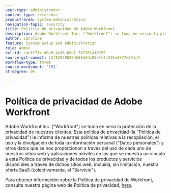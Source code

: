 ```yaml
---
user-type: administrator
content-type: reference
product-area: system-administration
navigation-topic: security
title: Política de privacidad de Adobe Workfront
description: Adobe Workfront Inc. ("Workfront") se toma en serio la protección de la privacidad de nuestros clientes. Esta política de privacidad (la "Política de privacidad") le informa de nuestras políticas relativas a la recopilación, el uso y la divulgación de toda la información personal ("Datos personales") y otros datos que se nos proporcionan a través del uso de cada uno de nuestros sitios web y aplicaciones móviles en las que se muestra un vínculo a esta Política de privacidad y de todos los productos y servicios disponibles a través de dichos sitios web, incluida, sin limitación, nuestra oferta SaaS (colectivamente, el "Servicio").
author: Caroline
feature: System Setup and Administration
role: Admin
exl-id: cacff71c-d0a9-4a36-b8d2-787101a16f52
source-git-commit: f2f825280204b56d2dc85efc7a315a4377e551c7
workflow-type: tm+mt
source-wordcount: '191'
ht-degree: 0%

---
```


# Política de privacidad de Adobe Workfront

Adobe Workfront Inc. (&quot;Workfront&quot;) se toma en serio la protección de la privacidad de nuestros clientes. Esta política de privacidad (la &quot;Política de privacidad&quot;) le informa de nuestras políticas relativas a la recopilación, el uso y la divulgación de toda la información personal (&quot;Datos personales&quot;) y otros datos que se nos proporcionan a través del uso de cada uno de nuestros sitios web y aplicaciones móviles en las que se muestra un vínculo a esta Política de privacidad y de todos los productos y servicios disponibles a través de dichos sitios web, incluida, sin limitación, nuestra oferta SaaS (colectivamente, el &quot;Servicio&quot;).

Para obtener información sobre la Política de privacidad de Workfront, consulte nuestra página web de Política de privacidad, [here](https://www.workfront.com/privacy-notice).
